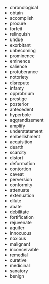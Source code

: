 - chronological
- obtain
- accomplish
- procure
- forfeit
- relinquish
- undue
- exorbitant
- unbecoming
- prominence
- eminence
- salience
- protuberance
- notoriety
- disrepute
- infamy
- opprobrium
- prestige
- posterior
- antecedent
- hyperbole
- aggrandizement
- amplify
- understatement
- embellishment
- acquisition
- dearth
- scarcity
- distort
- deformation
- contortion
- caveat
- perversion
- conformity
- attenuate
- extenuation
- dilute
- abate
- debilitate
- fortification
- rejuvenate
- aquifer
- innocuous
- noxious
- malignant
- inconceivable
- remedial
- curative
- medicinal
- sanatory
- benign
